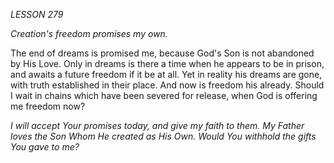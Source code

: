 *LESSON 279*

*Creation's freedom promises my own.*

The end of dreams is promised me, because God's Son is not abandoned by His Love. Only in dreams is there a time when he appears to be in prison, and awaits a future freedom if it be at all. Yet in reality his dreams are gone, with truth established in their place. And now is freedom his already. Should I wait in chains which have been severed for release, when God is offering me freedom now?

_I will accept Your promises today, and give my faith to them. My Father loves the Son Whom He created as His Own. Would You withhold the gifts You gave to me?_